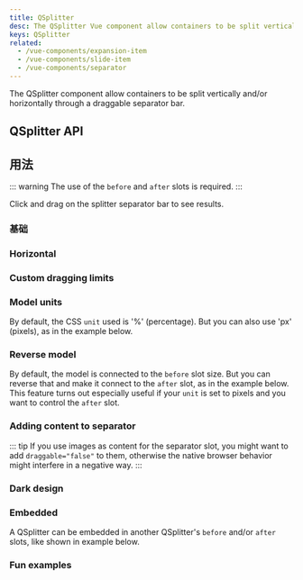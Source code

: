```yaml
---
title: QSplitter
desc: The QSplitter Vue component allow containers to be split vertically and/or horizontally through a draggable separator bar.
keys: QSplitter
related:
  - /vue-components/expansion-item
  - /vue-components/slide-item
  - /vue-components/separator
---
```


The QSplitter component allow containers to be split vertically and/or horizontally through a draggable separator bar.


## QSplitter API

<doc-api file="QSplitter" />

## 用法

::: warning
The use of the `before` and `after` slots is required.
:::

Click and drag on the splitter separator bar to see results.

### 基础

<doc-example title="Basic" file="QSplitter/Basic" />

### Horizontal

<doc-example title="Horizontal" file="QSplitter/Horizontal" />

### Custom dragging limits

<doc-example title="Custom dragging limits (50-100)" file="QSplitter/Limits" />

### Model units

By default, the CSS `unit` used is '%' (percentage). But you can also use 'px' (pixels), as in the example below.

<doc-example title="Model in pixels" file="QSplitter/PixelModel" />

### Reverse model

By default, the model is connected to the `before` slot size. But you can reverse that and make it connect to the `after` slot, as in the example below. This feature turns out especially useful if your `unit` is set to pixels and you want to control the `after` slot.

<doc-example title="Reverse model" file="QSplitter/ReverseModel" />

### Adding content to separator

::: tip
If you use images as content for the separator slot, you might want to add `draggable="false"` to them, otherwise the native browser behavior might interfere in a negative way.
:::

<doc-example title="Adding to separator" file="QSplitter/SeparatorSlot" />

### Dark design

<doc-example title="On a dark background with customized separator" file="QSplitter/CustomizedSeparator" dark />

### Embedded

A QSplitter can be embedded in another QSplitter's `before` and/or `after` slots, like shown in example below.

<doc-example title="Embedded" file="QSplitter/Embedded" />

### Fun examples

<doc-example title="Image Fun" file="QSplitter/ImageFun" />

<doc-example title="Reactive Images" file="QSplitter/ReactiveImages" />
